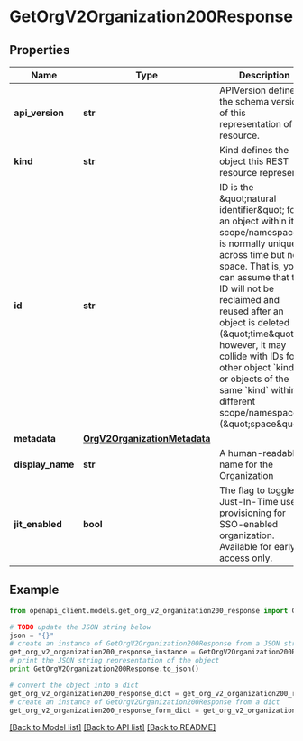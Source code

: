 # GetOrgV2Organization200Response


## Properties
Name | Type | Description | Notes
------------ | ------------- | ------------- | -------------
**api_version** | **str** | APIVersion defines the schema version of this representation of a resource. | [readonly] 
**kind** | **str** | Kind defines the object this REST resource represents. | [readonly] 
**id** | **str** | ID is the \&quot;natural identifier\&quot; for an object within its scope/namespace; it is normally unique across time but not space. That is, you can assume that the ID will not be reclaimed and reused after an object is deleted (\&quot;time\&quot;); however, it may collide with IDs for other object &#x60;kinds&#x60; or objects of the same &#x60;kind&#x60; within a different scope/namespace (\&quot;space\&quot;). | [readonly] 
**metadata** | [**OrgV2OrganizationMetadata**](OrgV2OrganizationMetadata.md) |  | [optional] 
**display_name** | **str** | A human-readable name for the Organization | [optional] 
**jit_enabled** | **bool** | The flag to toggle Just-In-Time user provisioning for SSO-enabled organization. Available for early access only. | [optional] 

## Example

```python
from openapi_client.models.get_org_v2_organization200_response import GetOrgV2Organization200Response

# TODO update the JSON string below
json = "{}"
# create an instance of GetOrgV2Organization200Response from a JSON string
get_org_v2_organization200_response_instance = GetOrgV2Organization200Response.from_json(json)
# print the JSON string representation of the object
print GetOrgV2Organization200Response.to_json()

# convert the object into a dict
get_org_v2_organization200_response_dict = get_org_v2_organization200_response_instance.to_dict()
# create an instance of GetOrgV2Organization200Response from a dict
get_org_v2_organization200_response_form_dict = get_org_v2_organization200_response.from_dict(get_org_v2_organization200_response_dict)
```
[[Back to Model list]](../ccloud/README.md#documentation-for-models) [[Back to API list]](../ccloud/README.md#documentation-for-api-endpoints) [[Back to README]](../ccloud/README.md)


